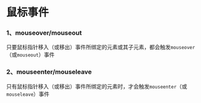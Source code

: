 # 鼠标事件

### 1、mouseover/mouseout

只要鼠标指针移入（或移出）事件所绑定的元素或其子元素，都会触发`mouseover`（或`mouseout`）事件

### 2、mouseenter/mouseleave

 只有鼠标指针移入（或移出）事件所绑定的元素时，才会触发`mouseenter`（或`mouseleave`）事件